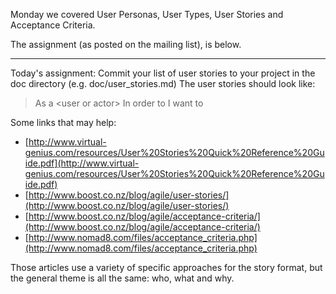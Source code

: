 Monday we covered User Personas, User Types, User Stories and Acceptance Criteria.

The assignment (as posted on the mailing list), is below.

-----------------------

Today's assignment:
Commit your list of user stories to your project in the doc directory (e.g. doc/user_stories.md)
The user stories should look like:

  >  As a \<user or actor\>
  >  In order to <accomplish goal X or achieve a given business value>
  >  I want to <perform an action>


Some links that may help:

  * [http://www.virtual-genius.com/resources/User%20Stories%20Quick%20Reference%20Guide.pdf](http://www.virtual-genius.com/resources/User%20Stories%20Quick%20Reference%20Guide.pdf)
  * [http://www.boost.co.nz/blog/agile/user-stories/](http://www.boost.co.nz/blog/agile/user-stories/)
  * [http://www.boost.co.nz/blog/agile/acceptance-criteria/](http://www.boost.co.nz/blog/agile/acceptance-criteria/)
  * [http://www.nomad8.com/files/acceptance_criteria.php](http://www.nomad8.com/files/acceptance_criteria.php)

Those articles use a variety of specific approaches for the story format, but the general theme is all the same: who, what and why.